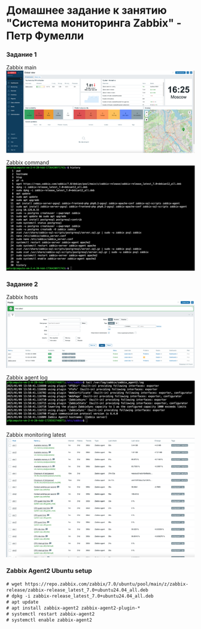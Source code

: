 # Домашнее задание к занятию "Система мониторинга Zabbix" - Петр Фумелли

### Задание 1

Zabbix main ![alt text](https://github.com/PeterFumelli/zabbix-1/blob/main/img/zabbix_main.png)

Zabbix command ![alt text](https://github.com/PeterFumelli/zabbix-1/blob/main/img/zabbix_command.png)

### Задание 2

Zabbix hosts ![alt text](https://github.com/PeterFumelli/zabbix-1/blob/main/img/zabbix_hosts.png)

Zabbix agent log ![alt text](https://github.com/PeterFumelli/zabbix-1/blob/main/img/zabbix_agent_log.png)

Zabbix monitoring latest ![alt text](https://github.com/PeterFumelli/zabbix-1/blob/main/img/zabbix_latest_data.png)

### Zabbix Agent2 Ubuntu setup

```
# wget https://repo.zabbix.com/zabbix/7.0/ubuntu/pool/main/z/zabbix-release/zabbix-release_latest_7.0+ubuntu24.04_all.deb
# dpkg -i zabbix-release_latest_7.0+ubuntu24.04_all.deb
# apt update
# apt install zabbix-agent2 zabbix-agent2-plugin-*
# systemctl restart zabbix-agent2
# systemctl enable zabbix-agent2

```
